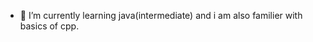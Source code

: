 - 🌱 I’m currently learning java(intermediate) and i am also familier with basics of cpp.


<!---
fekhripasha/fekhripasha is a ✨ special ✨ repository because its `README.md` (this file) appears on your GitHub profile.
You can click the Preview link to take a look at your changes.
--->
